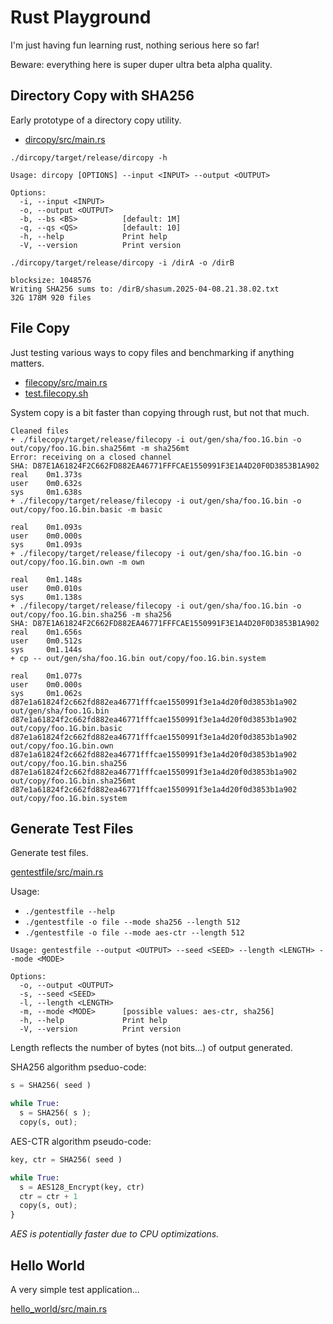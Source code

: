 # Rust Playground

I'm just having fun learning rust, nothing serious here so far!

Beware: everything here is super duper ultra beta alpha quality.

## Directory Copy with SHA256

Early prototype of a directory copy utility.

* [dircopy/src/main.rs](dircopy/src/main.rs)

`./dircopy/target/release/dircopy -h`

``` plain
Usage: dircopy [OPTIONS] --input <INPUT> --output <OUTPUT>

Options:
  -i, --input <INPUT>
  -o, --output <OUTPUT>
  -b, --bs <BS>          [default: 1M]
  -q, --qs <QS>          [default: 10]
  -h, --help             Print help
  -V, --version          Print version
```

`./dircopy/target/release/dircopy -i /dirA -o /dirB`

``` plain
blocksize: 1048576
Writing SHA256 sums to: /dirB/shasum.2025-04-08.21.38.02.txt
32G 178M 920 files
```

## File Copy

Just testing various ways to copy files and benchmarking if anything matters.

* [filecopy/src/main.rs](filecopy/src/main.rs)
* [test.filecopy.sh](test.filecopy.sh)

System copy is a bit faster than copying through rust, but not that much.

``` plain
Cleaned files
+ ./filecopy/target/release/filecopy -i out/gen/sha/foo.1G.bin -o out/copy/foo.1G.bin.sha256mt -m sha256mt
Error: receiving on a closed channel
SHA: D87E1A61824F2C662FD882EA46771FFFCAE1550991F3E1A4D20F0D3853B1A902
real    0m1.373s
user    0m0.632s
sys     0m1.638s
+ ./filecopy/target/release/filecopy -i out/gen/sha/foo.1G.bin -o out/copy/foo.1G.bin.basic -m basic

real    0m1.093s
user    0m0.000s
sys     0m1.093s
+ ./filecopy/target/release/filecopy -i out/gen/sha/foo.1G.bin -o out/copy/foo.1G.bin.own -m own

real    0m1.148s
user    0m0.010s
sys     0m1.138s
+ ./filecopy/target/release/filecopy -i out/gen/sha/foo.1G.bin -o out/copy/foo.1G.bin.sha256 -m sha256
SHA: D87E1A61824F2C662FD882EA46771FFFCAE1550991F3E1A4D20F0D3853B1A902
real    0m1.656s
user    0m0.512s
sys     0m1.144s
+ cp -- out/gen/sha/foo.1G.bin out/copy/foo.1G.bin.system

real    0m1.077s
user    0m0.000s
sys     0m1.062s
d87e1a61824f2c662fd882ea46771fffcae1550991f3e1a4d20f0d3853b1a902  out/gen/sha/foo.1G.bin
d87e1a61824f2c662fd882ea46771fffcae1550991f3e1a4d20f0d3853b1a902  out/copy/foo.1G.bin.basic
d87e1a61824f2c662fd882ea46771fffcae1550991f3e1a4d20f0d3853b1a902  out/copy/foo.1G.bin.own
d87e1a61824f2c662fd882ea46771fffcae1550991f3e1a4d20f0d3853b1a902  out/copy/foo.1G.bin.sha256
d87e1a61824f2c662fd882ea46771fffcae1550991f3e1a4d20f0d3853b1a902  out/copy/foo.1G.bin.sha256mt
d87e1a61824f2c662fd882ea46771fffcae1550991f3e1a4d20f0d3853b1a902  out/copy/foo.1G.bin.system
```

## Generate Test Files

Generate test files.

[gentestfile/src/main.rs](gentestfile/src/main.rs)

Usage:
* `./gentestfile --help`
* `./gentestfile -o file --mode sha256 --length 512`
* `./gentestfile -o file --mode aes-ctr --length 512`

``` plain
Usage: gentestfile --output <OUTPUT> --seed <SEED> --length <LENGTH> --mode <MODE>

Options:
  -o, --output <OUTPUT>
  -s, --seed <SEED>
  -l, --length <LENGTH>
  -m, --mode <MODE>      [possible values: aes-ctr, sha256]
  -h, --help             Print help
  -V, --version          Print version
```

Length reflects the number of bytes (not bits...) of output generated.

SHA256 algorithm pseduo-code:

``` python
s = SHA256( seed )

while True:
  s = SHA256( s );
  copy(s, out);
```

AES-CTR algorithm pseudo-code:

``` python
key, ctr = SHA256( seed )

while True:
  s = AES128_Encrypt(key, ctr)
  ctr = ctr + 1
  copy(s, out);
}
```

_AES is potentially faster due to CPU optimizations._

## Hello World

A very simple test application...

[hello\_world/src/main.rs](hello_world/src/main.rs)

